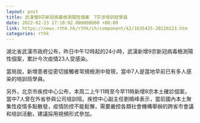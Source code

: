 ```yaml
---
layout: post
title: 武漢增9宗新冠病毒檢測陽性個案　7宗涉培訓班學員
date: 2022-02-23 17:10:02.000000000 +08:00
link: https://news.rthk.hk/rthk/ch/component/k2/1635425-20220223.htm
categories: rthk
---
```


湖北省武漢市政府公布，昨日中午12時起的24小時，武漢新增9宗新冠病毒檢測陽性個案，累計今次疫情23人受感染。

當局說，新增患者從密切接觸者常規檢測中發現，當中7人是當地早前已有多人感染的培訓班學員。

另外，北京市疾控中心公布，本周二上午11時至今早11時新增8宗本土確診個案，當中7人曾在外省參與公司培訓班。疾控中心副主任劉曉峰表示，當前國內本土聚集性疫情多點散發，疫情防控不能鬆懈，需要嚴控各類社會機構舉辦的跨省市會議和培訓活動，建議採用視頻形式參加。
